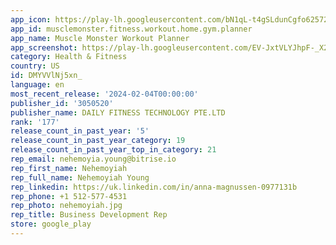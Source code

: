 ```yaml
---
app_icon: https://play-lh.googleusercontent.com/bN1qL-t4gSLdunCgfo625722Eo90nundzAZoHX_g1PQcO9zBkUToPPmzKsrQqkUlFoCT
app_id: musclemonster.fitness.workout.home.gym.planner
app_name: Muscle Monster Workout Planner
app_screenshot: https://play-lh.googleusercontent.com/EV-JxtVLYJhpF-_X2WhcBDV9KNsQQQlnhYNWlS5sxb1O9gN0gGKvjYe3wtT-I_kQWmM
category: Health & Fitness
country: US
id: DMYVVlNj5xn_
language: en
most_recent_release: '2024-02-04T00:00:00'
publisher_id: '3050520'
publisher_name: DAILY FITNESS TECHNOLOGY PTE.LTD
rank: '177'
release_count_in_past_year: '5'
release_count_in_past_year_category: 19
release_count_in_past_year_top_in_category: 21
rep_email: nehemoyia.young@bitrise.io
rep_first_name: Nehemoyiah
rep_full_name: Nehemoyiah Young
rep_linkedin: https://uk.linkedin.com/in/anna-magnussen-0977131b
rep_phone: +1 512-577-4531
rep_photo: nehemoyiah.jpg
rep_title: Business Development Rep
store: google_play
---
```

